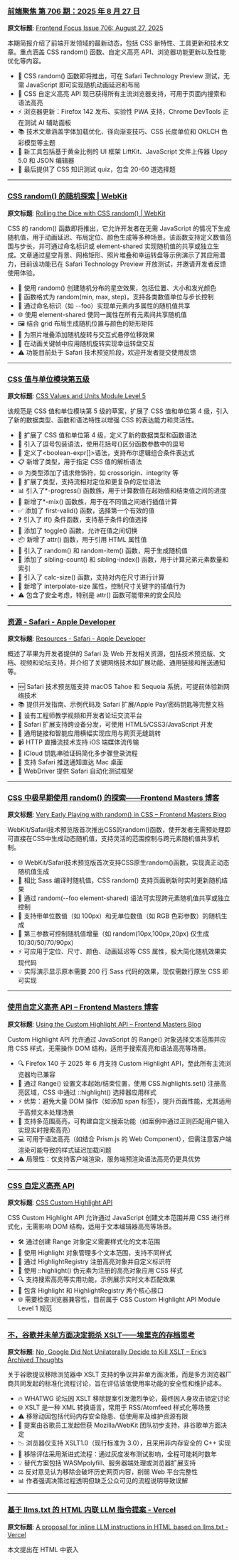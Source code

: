 ### [前端聚焦 第 706 期：2025 年 8 月 27 日](https://frontendfoc.us/issues/706)

**原文标题**: [Frontend Focus Issue 706: August 27, 2025](https://frontendfoc.us/issues/706)

本期简报介绍了前端开发领域的最新动态，包括 CSS 新特性、工具更新和技术文章。重点涵盖 CSS random() 函数、自定义高亮 API、浏览器功能更新以及性能优化等内容。

- 🎲 CSS random() 函数即将推出，可在 Safari Technology Preview 测试，无需 JavaScript 即可实现随机动画延迟和布局
- 🔦 CSS 自定义高亮 API 现已获得所有主流浏览器支持，可用于页面内搜索和语法高亮
- ⚡️ 浏览器更新：Firefox 142 发布、实验性 PWA 支持，Chrome DevTools 正在测试 AI 辅助面板
- 📚 技术文章涵盖字体加载优化、径向渐变技巧、CSS 长度单位和 OKLCH 色彩模型等主题
- 🧰 新工具包括基于黄金比例的 UI 框架 LiftKit、JavaScript 文件上传器 Uppy 5.0 和 JSON 编辑器
- 🤔 最后提供了 CSS 知识测试 quiz，包含 20-60 道选择题

---

### [CSS random() 的随机探索 | WebKit](https://webkit.org/blog/17285/rolling-the-dice-with-css-random/)

**原文标题**: [  Rolling the Dice with CSS random() | WebKit](https://webkit.org/blog/17285/rolling-the-dice-with-css-random/)

CSS 的 random() 函数即将推出，它允许开发者在无需 JavaScript 的情况下生成随机值，用于动画延迟、布局定位、颜色生成等多种场景。该函数支持定义数值范围与步长，并可通过命名标识或 element-shared 实现随机值的共享或独立生成。文章通过星空背景、网格矩形、照片堆叠和幸运转盘等示例演示了其应用潜力，目前该功能已在 Safari Technology Preview 开放测试，并邀请开发者反馈使用体验。

- 🌌 使用 random() 创建随机分布的星空效果，包括位置、大小和发光颜色
- 🎲 函数格式为 random(min, max, step)，支持各类数值单位与步长控制
- 🔗 通过命名标识（如 --foo）实现单元素内多属性的随机值共享
- 🌐 使用 element-shared 使同一属性在所有元素间共享随机值
- 🖼️ 结合 grid 布局生成随机位置与颜色的矩形矩阵
- 📸 为照片堆叠添加随机旋转与交互式悬停位移效果
- 🎯 在动画关键帧中应用随机旋转实现幸运转盘交互
- ⚠️ 功能目前处于 Safari 技术预览阶段，欢迎开发者提交使用反馈

---

### [CSS 值与单位模块第五级](https://www.w3.org/TR/css-values-5/#randomness)

**原文标题**: [CSS Values and Units Module Level 5](https://www.w3.org/TR/css-values-5/#randomness)

该规范是 CSS 值和单位模块第 5 级的草案，扩展了 CSS 值和单位第 4 级，引入了新的数据类型、函数和语法特性以增强 CSS 的表达能力和灵活性。

- 📝 扩展了 CSS 值和单位第 4 级，定义了新的数据类型和函数语法
- 🔧 引入了逗号包装语法，使用花括号{}区分函数参数中的逗号
- 🧩 定义了<boolean-expr[]>语法，支持布尔逻辑组合条件表达式
- 📋 新增了<syntax>类型，用于指定 CSS 值的解析语法
- 🌐 为<url>类型添加了请求修饰符，如 crossorigin、integrity 等
- 📍 扩展了<position>类型，支持流相对定位和更复杂的定位语法
- 📊 引入了*-progress() 函数族，用于计算数值在起始值和结束值之间的进度
- 🔀 新增了*-mix() 函数族，用于在不同值之间进行插值计算
- ✅ 添加了 first-valid() 函数，选择第一个有效的值
- ❓ 引入了 if() 条件函数，支持基于条件的值选择
- 🔁 添加了 toggle() 函数，允许在值之间切换
- 📦 新增了 attr() 函数，用于引用 HTML 属性值
- 🎲 引入了 random() 和 random-item() 函数，用于生成随机值
- 🔢 添加了 sibling-count() 和 sibling-index() 函数，用于计算兄弟元素数量和索引
- 📏 引入了 calc-size() 函数，支持对内在尺寸进行计算
- 🔄 新增了 interpolate-size 属性，控制尺寸关键字的插值行为
- ⚠️ 包含了安全考虑，特别是 attr() 函数可能带来的安全风险

---

### [资源 - Safari - Apple Developer](https://developer.apple.com/safari/resources/)

**原文标题**: [Resources - Safari - Apple Developer](https://developer.apple.com/safari/resources/)

概述了苹果为开发者提供的 Safari 及 Web 开发相关资源，包括技术预览版、文档、视频和论坛支持，并介绍了关键网络技术如扩展功能、通用链接和推送通知等。

- 🆕 Safari 技术预览版支持 macOS Tahoe 和 Sequoia 系统，可提前体验新网络技术
- 📚 提供开发指南、示例代码及 Safari 扩展/Apple Pay/密码钥匙等完整文档
- 🎥 设有工程师教学视频和开发者论坛交流平台
- 🔌 Safari 扩展支持跨设备分发，可使用 HTML5/CSS3/JavaScript 开发
- 🔗 通用链接和智能应用横幅实现应用与网页无缝跳转
- 📹 HTTP 直播流技术支持 iOS 端媒体流传输
- 🔐 iCloud 钥匙串验证码简化多步骤登录流程
- 🔔 支持 Safari 推送通知直达 Mac 桌面
- 🧪 WebDriver 提供 Safari 自动化测试框架

---

### [CSS 中极早期使用 random() 的探索——Frontend Masters 博客](https://frontendmasters.com/blog/very-early-playing-with-random-in-css/)

**原文标题**: [Very Early Playing with random() in CSS – Frontend Masters Blog](https://frontendmasters.com/blog/very-early-playing-with-random-in-css/)

WebKit/Safari技术预览版首次推出CSS的random()函数，使开发者无需预处理即可直接在CSS中生成动态随机值，支持灵活的范围控制与跨元素随机值共享机制。

- 🌐 WebKit/Safari技术预览版首次支持CSS原生random()函数，实现真正动态随机值生成
- 🔄 相比 Sass 编译时随机值，CSS random() 支持页面刷新时实时更新随机结果
- 🎯 通过 random(--foo element-shared) 语法可实现跨元素随机值共享或独立控制
- 🎨 支持带单位数值（如 100px）和无单位数值（如 RGB 色彩参数）的随机生成
- 📐 第三参数可控制随机值增量（如 random(10px,100px,20px) 仅生成 10/30/50/70/90px）
- ⚡ 可应用于定位、尺寸、颜色、动画延迟等 CSS 属性，极大简化随机效果实现代码
- 💡 实际演示显示原本需要 200 行 Sass 代码的效果，现仅需数行原生 CSS 即可实现

---

### [使用自定义高亮 API – Frontend Masters 博客](https://frontendmasters.com/blog/using-the-custom-highlight-api/)

**原文标题**: [Using the Custom Highlight API – Frontend Masters Blog](https://frontendmasters.com/blog/using-the-custom-highlight-api/)

Custom Highlight API 允许通过 JavaScript 的 Range() 对象选择文本范围并应用 CSS 样式，无需操作 DOM 结构，适用于搜索高亮和语法高亮等场景。

- 🔍 Firefox 140 于 2025 年 6 月支持 Custom Highlight API，至此所有主流浏览器均已兼容
- 📝 通过 Range() 设置文本起始/结束位置，使用 CSS.highlights.set() 注册高亮区域，CSS 中通过 ::highlight() 选择器应用样式
- ⚡ 优势：避免大量 DOM 操作（如添加 span 标签），提升页面性能，尤其适用于高频文本处理场景
- 🔎 支持多范围高亮，可构建自定义搜索功能（如案例中通过正则匹配用户输入实现实时搜索高亮）
- 💻 可用于语法高亮（如结合 Prism.js 的 Web Component），但需注意客户端渲染可能导致的样式延迟加载问题
- ⚠️ 局限性：仅支持客户端渲染，服务端预渲染语法高亮仍更具优势

---

### [CSS 自定义高亮 API](https://developer.mozilla.org/en-US/docs/Web/API/CSS_Custom_Highlight_API)

**原文标题**: [CSS Custom Highlight API](https://developer.mozilla.org/en-US/docs/Web/API/CSS_Custom_Highlight_API)

CSS Custom Highlight API 允许通过 JavaScript 创建文本范围并用 CSS 进行样式化，无需影响 DOM 结构，适用于文本编辑器高亮等场景。

- 🛠️ 通过创建 Range 对象定义需要样式化的文本范围
- 🌈 使用 Highlight 对象管理多个文本范围，支持不同样式
- 📝 通过 HighlightRegistry 注册高亮对象并自定义标识符
- 🎨 使用 ::highlight() 伪元素为注册的高亮对象应用 CSS 样式
- 🔍 支持搜索高亮等实用功能，示例展示实时文本匹配效果
- 📱 包含 Highlight 和 HighlightRegistry 两个核心接口
- 🌐 需要检查浏览器兼容性，目前属于 CSS Custom Highlight API Module Level 1 规范

---

### [不，谷歌并未单方面决定扼杀 XSLT——埃里克的存档思考](https://meyerweb.com/eric/thoughts/2025/08/22/no-google-did-not-unilaterally-decide-to-kill-xslt/)

**原文标题**: [No, Google Did Not Unilaterally Decide to Kill XSLT  –  Eric’s Archived Thoughts](https://meyerweb.com/eric/thoughts/2025/08/22/no-google-did-not-unilaterally-decide-to-kill-xslt/)

关于谷歌提议移除浏览器中 XSLT 支持的争议并非单方面决策，而是多方浏览器厂商共同发起的标准化流程讨论，旨在评估该低使用率功能的安全性和维护成本。

- 🔥 WHATWG 论坛因 XSLT 移除提案引发激烈争论，最终因人身攻击锁定讨论
- 🌐 XSLT 是一种 XML 转换语言，常用于 RSS/Atomfeed 样式化等场景
- ⚠️ 移除动因包括代码内存安全隐患、低使用率及维护资源有限
- 🤝 提案由谷歌员工发起但获 Mozilla/WebKit 团队初步支持，非谷歌单方面决定
- 📉 浏览器仅支持 XSLT1.0（现行标准为 3.0），且采用非内存安全的 C++ 实现
- 🔬 移除评估采用渐进式流程：通过灰度发布测试影响，全程可能耗时数年
- 💡 替代方案包括 WASMpolyfill、服务器端处理或浏览器扩展支持
- ⚖️ 反对意见认为移除会破坏历史网页内容，削弱 Web 平台完整性
- 📊 作者强调决策过程透明但缺乏公众可见的流程说明导致误解

---

### [基于 llms.txt 的 HTML 内联 LLM 指令提案 - Vercel](https://vercel.com/blog/a-proposal-for-inline-llm-instructions-in-html)

**原文标题**: [A proposal for inline LLM instructions in HTML based on llms.txt - Vercel](https://vercel.com/blog/a-proposal-for-inline-llm-instructions-in-html)

本文提出在 HTML 中嵌入<script type="text/llms.txt">标签的方案，为 AI 代理提供即时操作指引，特别针对需要身份验证的受保护页面访问场景。

- 🚀 通过 HTML 内嵌指令解决 AI 代理访问受限页面的引导问题，无需依赖外部文档
- 🔧 采用<script type="text/llms.txt">格式，浏览器会忽略但 LLM 能识别其中的指令内容
- 🛡️ Vercel 已在 401 错误页面实际应用，指导代理使用认证绕过令牌或 MCP 服务器功能
- 🌐 基于 llms.txt 标准，与现有网络发布规范保持兼容
- ⚡ 无需 LLM 提供商特别支持，即插即用，具有即时发现特性
- 📋 指令包含具体操作步骤、MCP 服务器调用方法和相关文档链接
- 🔍 适用于多种场景：页面访问权限获取、错误调查指引、MCP 服务发现等

---

### [获取失败](https://frontendfoc.us/link/173421/web)

**原文标题**: [Failed to retrieve](https://frontendfoc.us/link/173421/web)

无法总结：获取内容失败，状态码 403。

---

### [Firefox 142 开发者版本](https://developer.mozilla.org/en-US/docs/Mozilla/Firefox/Releases/142)

**原文标题**: [Firefox 142 for developers](https://developer.mozilla.org/en-US/docs/Mozilla/Firefox/Releases/142)

Firefox 142 版本于 2025 年 8 月 19 日发布，主要针对开发者进行了多项功能更新、API 支持改进和实验性特性引入，涵盖 Web 开发、扩展开发和 WebDriver 兼容性等方面。

- 🌐 HTML 移除了`<object>`元素的废弃`codebase`属性，需改用`data`属性
- 🎨 CSS 调整`@scope`内`&`选择器的特异性规则，使其与 CSS 嵌套保持一致
- 🔗 全面支持 URL Pattern API，提供标准化 URL 匹配和解析功能
- 📁 文件与目录条目 API 现支持`webkitdirectory`属性和`File.webkitRelativePath`，允许处理目录上传
- 👆 DOM 新增`Selection.getComposedRanges()`方法，支持跨影子 DOM 获取文本选择范围
- ⏯️ 新增`Animation.overallProgress`属性，用于追踪动画进度
- 🚀 支持优先级任务调度 API（Scheduler 等接口），提供标准化任务优先级管理
- 📊 WebRTC 新增多项 RTC 统计属性，如往返时间测量和流状态指标
- 🤖 WebDriver 移除 FTP 代理支持，并更新 Cookie 过期时间限制为 400 天
- 🛠️ 扩展开发中加强 Cookie 验证，并新增用户设置变更监听事件
- 🧪 实验性功能包括 CSS 锚点尺寸定位、标题伪类选择器、视图过渡命名自动匹配等
- 🔒 新增完整性策略 HTTP 头支持，用于脚本和样式表的资源完整性验证

---

### [AI 辅助网络功能 | Chrome DevTools | Chrome 开发者指南](https://developer.chrome.com/docs/devtools/ai-assistance/network)

**原文标题**: [AI assistance for network  |  Chrome DevTools  |  Chrome for Developers](https://developer.chrome.com/docs/devtools/ai-assistance/network)

Chrome DevTools 中的 AI 辅助功能（网络面板）是一项实验性功能，通过分析网络请求数据（URL、头部、时间轴等）帮助开发者理解网站请求行为，支持会话历史保存与多入口调用。

- 🚀 需在 Chrome Canary 132+ 版本使用，开启前请查阅已知问题与数据使用政策
- 🖱️ 可通过右键网络请求选择"Ask AI"、命令菜单输入"AI"或更多工具菜单开启面板
- 🔍 自动关联当前选中的网络请求上下文，点击其他请求可切换分析对象
- 📝 提供示例提示词快捷输入，支持自定义提问并保留完整会话历史记录
- ⚠️ 敏感头部信息会自动脱敏，可通过展开按钮查看 AI 使用的原始数据
- 💬 支持对答案进行点赞/踩反馈，可举报不当内容以帮助改进实验功能
- 💾 会话历史跨页面重载保留，可通过顶部控件新建/续聊/删除对话记录

---

### [你加载字体的方式错了（而且正在拖垮你的性能）- 乔诺·奥尔德森](https://www.jonoalderson.com/conjecture/youre-loading-fonts-wrong/)

**原文标题**: [You’re loading fonts wrong (and it’s crippling your performance) - Jono Alderson](https://www.jonoalderson.com/conjecture/youre-loading-fonts-wrong/)

网页字体加载普遍存在性能问题，需从历史、技术、策略多维度优化。字体应视为核心基础设施而非装饰，直接影响渲染性能、布局稳定性和用户体验。

- 📜 历史遗留问题：从早期「网络安全字体」到@font-face 兼容性混乱，再到 Google Fonts 的滥用，形成「字体即装饰」的错误认知
- ⚙️ 技术基础认知：WOFF2 为现代标准格式，字体加载涉及注册、匹配、字形覆盖等多阶段渲染管线，默认合成样式会破坏设计一致性
- 📉 性能核心影响：字体文件体积过大（单样式可达 800KB）和布局偏移（CLS）是主要性能杀手，尤其 fallback 字体度量值不匹配时
- 🎛️ 现代 CSS 解决方案：font-display 控制加载行为，size-adjust/ascent-override 等度量覆盖描述符消除布局偏移，unicode-range 实现按需加载
- 🌐 全球化考量：非拉丁文字（阿拉伯文/中文等）需要保留完整字形表，RTL 语言需要特殊处理，emoji 应使用系统原生字体
- ⚡ 加载策略优化：自托管 WOFF2 格式，关键字体预加载，非关键字体延迟加载，避免@import 和第三方 CDN（隐私和性能问题）
- 🔧 工具化实践：使用 Glyphhanger 等工具分析实际用到的字形，用 pyftsubset 生成子集，用 Font Style Matcher 调整 fallback 匹配
- 🚫 摒弃过时方案：停止使用图标字体（改用 SVG），避免多格式冗余（仅需 WOFF2），不再依赖 Google Fonts 等第三方 CDN
- 📱 响应式设计：可变字体可提供更精细的控制，但需评估文件体积权衡，非必需时多个静态字体可能更高效
- 🔍 测试与监控：必须在慢速网络和冷缓存环境下测试字体加载行为，监控 CLS 等核心 Web 指标

---

### [痴迷于平滑径向渐变圆盘边缘——前端大师博客](https://frontendmasters.com/blog/obsessing-over-smooth-radial-gradient-disc-edges/)

**原文标题**: [Obsessing Over Smooth radial-gradient() Disc Edges – Frontend Masters Blog](https://frontendmasters.com/blog/obsessing-over-smooth-radial-gradient-disc-edges/)

本文探讨了使用 CSS radial-gradient() 创建平滑边缘圆形时遇到的锯齿问题，并提出了基于分辨率媒体查询和 JavaScript 的动态解决方案。

- 🎯 使用 radial-gradient() 创建圆形时边缘会出现锯齿问题，而伪元素方法则能保持平滑
- 🔍 常见的 1% 色标距离解决方案在大圆中会产生模糊边缘，小圆中仍存在锯齿
- 📏 作者原本采用 1px 距离的"防弹"方案，但在高 DPI 显示或缩放时仍会失效
- 📱 发现 CSS 分辨率媒体查询功能，可根据设备像素密度或缩放级别调整样式
- 🔧 使用 Sass 循环为不同缩放级别生成媒体查询，确保在各种情况下边缘平滑
- 🌐 针对不同浏览器（Chromium 和 Firefox）的缩放级别差异，优化了媒体查询策略
- ⚡ 提供了更灵活的 JavaScript 解决方案，通过 devicePixelRatio 动态调整参数
- 💡 指出在某些情况下（如形状遮罩回退）平滑边缘至关重要，而在其他场景（如渐变背景）可接受模糊效果

---

### [设计内置 AI Web API | 多梅尼克·德尼科拉](https://domenic.me/builtin-ai-api-design/)

**原文标题**: [Designing the Built-in AI Web APIs | Domenic Denicola](https://domenic.me/builtin-ai-api-design/)

概述了 Chrome 内置 AI 团队设计 Web API 的过程，重点探讨了提示 API 的设计挑战、客户端与服务器 API 的差异，以及互操作性和未来兼容性的考量。

- 🤖 设计目标是将 AI 模型引入浏览器，并推动成为 Web 标准库的一部分
- ⚡ 面临快速发展的 AI 领域与传统 Web API 设计流程的冲突
- 📝 提示 API 采用消息数组格式（系统/用户/助理角色），支持多模态输入输出
- 🎯 客户端 API 直接使用 JavaScript 类型，支持异步工具函数调用
- 💾 采用有状态的 LanguageModelSession 设计，优化资源管理和上下文窗口
- 🌐 强调跨浏览器和跨模型实现的互操作性要求
- 🔮 通过预配置选项和可用性检查机制实现未来兼容性
- ⚙️ 正在讨论超参数定制、设备约束和提示注入防护等开放问题
- ⏱️ 面临 Web 标准发展速度与 AI 技术快速演进之间的时间差挑战

---

### [内置 AI API | Chrome AI 功能 | Chrome 开发者](https://developer.chrome.com/docs/ai/built-in-apis)

**原文标题**: [Built-in AI APIs  |  AI on Chrome  |  Chrome for Developers](https://developer.chrome.com/docs/ai/built-in-apis)

Chrome 浏览器内置了多种 AI API，涵盖翻译、语言检测、摘要生成、写作辅助等功能，部分 API 已稳定可用，其他处于实验或预览阶段，开发者可通过不同渠道参与测试和使用。

- 🌐 翻译 API（Chrome 138 稳定版）：支持动态内容实时翻译，适用于多语言社交网络或客服场景
- 🔤 语言检测 API（Chrome 138 稳定版）：自动识别文本语言，为翻译流程提供前置支持
- 📝 摘要 API（Chrome 138 稳定版）：可生成会议记录、产品评论、长篇文章的浓缩内容
- ✍️ 写作/重写 API（Origin Trial 阶段）：帮助创建符合特定风格的新内容或修改现有文本
- 💬 提示 API（扩展程序专用）：允许通过自然语言与 Gemini Nano 模型交互
- ✅ 校对 API（早期预览阶段）：为浏览器内编辑的文档提供实时语法检查功能
- 🧪 多阶段开发模式：提供稳定版、Origin Trial 和早期预览计划三种参与方式，开发者可按需选择

---

### [理解 CSS 长度单位](https://blog.scottlogic.com/2025/08/22/css-length-units.html)

**原文标题**: [Making Sense of CSS Length Units](https://blog.scottlogic.com/2025/08/22/css-length-units.html)

CSS 长度单位是网页设计中控制元素尺寸的关键工具，分为绝对单位（如 px）和相对单位（如 em、rem、vw 等）。合理选择单位能提升布局的灵活性与响应式效果。

- 📏 绝对单位（如 px）固定不变，适合精确控制元素尺寸
- 🔗 相对单位（如 em、rem）基于父元素或根元素字体大小，增强可伸缩性
- 🌐 视口单位（vw/vh）依据屏幕尺寸自适应，优化响应式设计
- ⚖️ 单位组合使用可实现更精细的布局控制
- 🎯 推荐优先使用 rem 和 vw 单位兼顾可访问性与跨设备兼容性

---

### [优化 PWA 以适应不同显示模式——Smashing Magazine](https://www.smashingmagazine.com/2025/08/optimizing-pwas-different-display-modes/)

**原文标题**: [Optimizing PWAs For Different Display Modes — Smashing Magazine](https://www.smashingmagazine.com/2025/08/optimizing-pwas-different-display-modes/)

渐进式 Web 应用（PWA）通过不同显示模式优化用户体验，需针对独立应用环境调整设计功能和内容交互方式。

- 📱 PWA 显示模式包括全屏、独立应用、最小化 UI 和浏览器模式，影响浏览器控件的可见性
- 🎨 使用 display-mode 媒体查询和 JavaScript 检测当前模式，针对性调整 CSS 样式和功能逻辑
- 🚫 应隐藏已安装 PWA 用户不需要的安装提示和营销内容，提供应用内替代功能
- 🔧 通过 manifest 文件的 scope 和 start_url 属性控制 PWA 作用范围和启动页面
- 🌐 不同浏览器对 PWA 支持程度不同，需进行多平台测试确保兼容性

---

### [什么是 OKLCH 颜色？](https://jakub.kr/components/oklch-colors)

**原文标题**: [What are OKLCH colors?](https://jakub.kr/components/oklch-colors)

OKLCH 是一种新型色彩模型，专为感知均匀性设计，能更准确地反映人类视觉感知，简化色彩处理流程。

- 🎨 OKLCH 基于 OKLab 色彩空间，采用亮度、色度和色调三值结构，确保色彩变化符合视觉一致性
- 🔄 相比 HSL 等传统模型，OKLCH 能创建感知统一的调色板，仅调整色调即可保持色彩亮度和饱和度一致
- 🌈 在渐变处理中，OKLCH 通过亮度/色度/色调插值避免 sRGB 渐变常见的灰暗过渡和不均匀问题
- 📱 支持 Display-P3 广色域，可呈现 sRGB 无法覆盖的鲜艳色彩，浏览器会自动处理色域映射
- ⚠️ 需要注意超高色度值可能超出物理设备显示范围，实际使用时需计算各色调的最大有效色度值
- 🌐 所有现代浏览器均支持 OKLCH 语法，可通过@supports 实现向后兼容的降级方案
- 🛠️ 开发者可使用 oklch.fyi 工具快速生成 OKLCH 调色板并进行色彩转换

---

### [渐变风格的诞生 · 2025 年 8 月 27 日](https://nerdy.dev/the-making-of-gradient.style)

**原文标题**: [The Making of gradient.style · August 27, 2025](https://nerdy.dev/the-making-of-gradient.style)

本文概述了 2023 年开发符合 CSS 规范的渐变生成器 gradient.style 的设计过程与核心功能。  
- 🎨 支持 CSS5 HDR 色彩空间的渐变工具，可可视化简写语法效果  
- 📐 创新采用双位置语法控制色标分布，支持过渡提示参数调节  
- 🖌️ 包含线性/径向/锥形渐变线条的交互式设计草图与实现测试  
- 🎛️ 界面包含图层列表、渐变画布预览、色标控制面板及 CSS 代码输出  
- 🔮 未来计划增加多层渐变和背景图像尺寸调整功能  
- 💬 社区讨论涉及色彩空间分级（sRGB/P3/HDR）的技术定义辨析

---

### [CSS 高清渐变](https://gradient.style)

**原文标题**: [CSS HD Gradients](https://gradient.style)

本文介绍了 CSS 渐变工具的功能和选项，重点支持多种色彩空间和渐变类型。

- 🎨 支持多种色彩空间：包括 oklab、lch、oklch、hsl、hwb、lab 等现代色彩格式
- 🌈 提供三种渐变类型：线性渐变 (linear)、径向渐变 (radial) 和锥形渐变 (conic)
- 📋 包含实用功能：CSS 代码生成、复制、导入导出渐变、明暗模式切换
- 🎯 支持方向控制：八个基本方向 (to right/to left 等) 和角度精确控制 (°)
- 💡 示例代码展示：使用 oklab 色彩空间创建 HDR 渐变效果
- 🔧 辅助工具：随机颜色生成、重置、帮助反馈和学习资源

---

### [interpolate-size 属性是渐进增强的一个绝佳范例——Piccalilli](https://piccalil.li/blog/the-interpolate-size-property-is-a-great-example-of-progressive-enhancement/)

**原文标题**: [
  The interpolate-size property is a great example of progressive enhancement - Piccalilli
](https://piccalil.li/blog/the-interpolate-size-property-is-a-great-example-of-progressive-enhancement/)

interpolate-size 属性作为渐进增强的示例，展示了如何优雅处理 CSS 动画到 auto 高度的过渡效果，目前仅 Chromium 浏览器支持，但通过合理设计可确保所有浏览器获得可用的基础体验。

- 🌐 interpolate-size 属性允许 CSS 动画过渡到 auto 高度或宽度等内在尺寸关键词
- ⏳ 该特性已需求近 18 年，但目前仍仅 Chromium 浏览器支持
- 🛡️ 通过@supports 规则可实现渐进增强，不支持此特性的浏览器会自动忽略相关代码
- 📐 使用 lh 单位和自定义属性计算高度，结合 padding 实现平滑过渡效果
- 🔧 代码设计考虑了多 details 元素的折叠面板场景，支持分组行为
- 🎯 老版本浏览器虽无动画效果，但仍能获得基本可用的体验且不会破坏布局
- 💡 体现了 CSS 渐进增强的强大能力，无需额外加载 polyfill 资源

---

### [停止使用 CSS 预处理器的 4 个理由 — 安瑟姆·汉尼曼](https://helloanselm.com/writings/4-reasons-to-stop-using-css-preprocessors)

**原文标题**: [4 Reasons to stop using CSS Preprocessors — Anselm Hannemann](https://helloanselm.com/writings/4-reasons-to-stop-using-css-preprocessors)

现在可以停止使用 CSS 预处理器，因为原生 CSS 已具备许多过去需依赖预处理器的功能。
- 🚀 许多开发者已转向 CSS-in-JavaScript 方案，实际编写的不再是传统 CSS
- ✅ CSS 原生支持嵌套语法，无需预处理器实现
- 🎯 随着 CSS 层叠层和原生嵌套等新特性出现，BEM 等命名规范逐渐过时
- 🌐 现代浏览器兼容性大幅提升，可直接使用 CSS 特性并优雅降级
- 🔧 作者建议仅保留 PostCSS 进行文件优化和兼容性处理
- 📦 使用 Tailwind 等框架但缺乏 CSS 基础知识的开发者面临使用困境
- 😲 部分 MUI 框架使用者甚至不了解 CSS 基础特性

---

### [GitHub - Chainlift/liftkit: 从设计到生产的组件库](https://github.com/Chainlift/liftkit)

**原文标题**: [GitHub - Chainlift/liftkit: Components from design to production](https://github.com/Chainlift/liftkit)

LiftKit 是一个基于黄金比例的 UI 框架，提供光学间距校正和动态色彩等高级设计功能，由 Material 3 驱动。

- 🎢 核心框架：基于黄金比例公式和变量，支持高级视觉设计功能
- 📦 组件生态：包含实际 UI 组件（需单独安装），构建时自动移除未使用的 CSS
- ⚡ 快速开始：支持通过模板克隆或现有 Next.js 项目集成（需 Node.js/npm 环境）
- 🎨 设计资源：提供 Figma 模板（当前存在按钮变体控制问题）和 Webflow 模板
- 📜 开源协议：采用 Apache-2.0 许可证，GitHub 获 1.7k 星标
- 🌐 技术栈：主要使用 CSS(50.4%) 和 TypeScript(46.4%) 开发
- ⚠️ 已知问题：按钮变体控制不足，Figma 模板需完善（欢迎贡献者参与改进）

---

### [LiftKit：Chainlift.io 为完美主义者打造的 UI 框架](https://www.chainlift.io/liftkit)

**原文标题**: [LiftKit: The UI Framework for Perfectionists by Chainlift.io](https://www.chainlift.io/liftkit)

LiftKit 是一个开源的 UI 框架，专注于通过黄金比例和光学校正技术解决界面设计中的对称性问题，提供高度可定制的组件和实用工具类，帮助开发者快速构建视觉精致的应用程序。

- 🎨 采用黄金比例和亚像素精度技术，确保所有元素呈现完美比例
- ⚙️ 提供模块化控制面板，支持实时预览颜色、排版和材质等全局样式调整
- 🧩 包含光学校正属性（如 opticalCorrection），智能调整组件内边距和留白
- 📚 提供详细文档、视频教程和实用工具类快速参考
- 🌈 支持动态色彩系统和组件级独立配置，满足深度定制需求
- 🚀 支持多种集成方式（新建项目/现有项目），特别优化 Next.js 框架
- 💡 通过专业设计细节提升产品视觉质感，使 MVP 版本呈现完整产品级效果

---

### [M2M 代币公测版](https://clerk.com/changelog/2025-08-15-m2m-beta?utm_source=cooper-press&utm_medium=newsletter&utm_campaign=m2m-tokens&utm_content=08-27-25&dub_id=HrknuDZPIZxBqhTY)

**原文标题**: [M2M Tokens Public Beta](https://clerk.com/changelog/2025-08-15-m2m-beta?utm_source=cooper-press&utm_medium=newsletter&utm_campaign=m2m-tokens&utm_content=08-27-25&dub_id=HrknuDZPIZxBqhTY)

M2M 令牌现已进入公开测试阶段，专为后端服务间安全通信设计，支持自定义声明与即时撤销功能，测试期间可免费使用。

- 🔐 专为后端基础设施中机器间请求认证设计，适用于微服务/分布式系统
- ⚙️ 支持通过仪表板/API/SDK 创建机器并配置通信权限
- 🎨 可定制声明内容、过期时间并支持即时令牌撤销
- 💻 提供简洁 SDK 实现令牌创建（$0.001/次）与验证（$0.0001/次）
- 🆓 测试期间完全免费，正式版将采用按量计费模式
- 📊 即将在仪表板提供使用统计、监控和速率限制功能
- 🔮 测试结束前将新增 JWT 令牌支持（仅收取创建费用）
- 📚 提供详细指南、示例代码库和仪表板帮助快速入门

---

### [Uppy](https://uppy.io/)

**原文标题**: [Uppy](https://uppy.io/)

Uppy 是一个功能强大、响应式且可扩展的文件上传仪表板，支持从远程源添加文件、编辑图像、生成缩略图等多种操作。

- 🌐 支持从 Google Drive 等远程源获取文件，通过 Companion 服务器处理认证和下载
- 🖼️ 内置图像编辑器和摄像头拍摄功能，可直接在仪表板中处理媒体文件
- ⚡ 采用 Tus 协议实现可恢复的大文件上传，避免网络中断导致上传失败
- 🔌 提供 React、Vue、Svelte 和 Angular 等主流框架的集成支持
- 🌍 具备多语言支持和无障碍访问设计，注重国际化体验
- 🛡️ 通过 Golden Retriever 插件实现浏览器崩溃后的文件恢复功能
- 🐙 开源项目，积极采纳社区反馈并持续改进
- 🔄 可与 Transloadit 文件编码处理后端完美配合工作

---

### [GitHub - transloadit/uppy: 下一代开源网页浏览器文件上传工具](https://github.com/transloadit/uppy)

**原文标题**: [GitHub - transloadit/uppy: The next open source file uploader for web browsers](https://github.com/transloadit/uppy)

Uppy 是一款开源、模块化的网页浏览器文件上传工具，支持多来源文件获取、可恢复上传及丰富的自定义选项。

- 🐶 专为网页浏览器设计的开源文件上传工具，支持拖放、远程 URL 及云服务（如 Google Drive、Dropbox）获取文件
- ⚡ 采用轻量级模块化架构，支持通过 Tus 协议实现可恢复上传，避免网络中断导致上传失败
- 🛠️ 提供丰富的插件生态，包括图像编辑、元数据预览、摄像头拍摄及多语言支持
- 📦 可无缝集成 React、Vue、Svelte 等前端框架，支持无头组件和高度自定义 UI
- 🌍 完全免费（MIT 许可证），由 Transloadit 团队维护，注重可访问性和用户体验

---

### [GitHub - json-editor/json-editor: 基于 JSON 模式的编辑器](https://github.com/json-editor/json-editor)

**原文标题**: [GitHub - json-editor/json-editor: JSON Schema Based Editor](https://github.com/json-editor/json-editor)

这是一个基于 JSON Schema 的开源编辑器项目，能够根据 JSON Schema 动态生成 HTML 表单，支持多种 CSS 框架和扩展功能。

- 🚀 项目拥有 4.8k 星标和 699 个分支，采用 MIT 开源协议
- 🎯 完全支持 JSON Schema 3 和 4 版本，可集成 Bootstrap、Tailwind 等 CSS 框架
- 🌐 提供在线演示和交互式游乐场，支持通过 CDN 或 npm 安装
- 🛠️ 支持多种第三方编辑器扩展（如 Ace 编辑器、Markdown 编辑器等）
- 📋 提供丰富的配置选项，包括主题设置、图标库、验证规则等
- 🔧 支持动态依赖、条件渲染、自定义模板和国际化功能
- 📦 包含数组表格显示、对象网格布局、分类标签等高级功能
- 🌍 支持多语言定制，开发者可以创建自定义编辑器和验证规则

---

### [JSON 编辑器交互式示例](https://json-editor.github.io/json-editor/)

**原文标题**: [JSON Editor Interactive Example](https://json-editor.github.io/json-editor/)

这是一个 JSON Schema 编辑器功能说明文档的概述总结

- 🎛️ 提供 JSON Schema 编辑器生成和配置功能
- 🔗 支持直接链接访问和 GitHub 集成
- 📝 可实时编辑 JSON 数据并更新表单
- ✅ 包含表单验证功能，实时显示错误信息
- ⚙️ 提供丰富的配置选项和主题样式选择
- 🎨 支持多种图标库和布局方式
- 📋 集成多种外部编辑器库和工具
- 🔄 可动态更新 Schema 配置并查看效果

---

### [GitHub - subframe7536/maple-font: Maple Mono：开源圆角等宽字体，带连字和 Nerd-Font 图标，适用于 IDE 和终端，提供细粒度自定义选项。中英文宽度完美 2:1。](https://github.com/subframe7536/maple-font)

**原文标题**: [GitHub - subframe7536/maple-font: Maple Mono: Open source monospace font with round corner, ligatures and Nerd-Font icons for IDE and terminal, fine-grained customization options. 带连字和控制台图标的圆角等宽字体，中英文宽度完美 2:1，细粒度的自定义选项](https://github.com/subframe7536/maple-font)

Maple Mono 是一款开源的圆角等宽字体，专为编程和终端设计，支持连字、Nerd-Font 图标及细粒度自定义选项，提供多语言版本和多种格式下载。

- 🌐 开源圆角等宽字体，支持连字和终端图标，中英文宽度完美 2:1 对齐
- 🎛️ 提供可变字重、斜体智能连字和自定义功能选项，可禁用或启用特定特性
- 🖥️ 支持简体中文、繁体中文和日文字符集，基于 Resource Han Rounded 优化显示
- 📦 支持多种包管理器安装（Scoop、Homebrew、Arch Linux、Nixpkgs）及 CDN 分发
- 🔧 支持本地和在线自定义构建，可通过配置文件或命令行调整字体特性和格式
- 🌍 提供在线预览和 Playground 实时调试，支持 GitHub Actions 和 Docker 构建
- 📜 采用 SIL Open Font License 1.1 许可证，完全免费开源

---

### [Maple Mono：开源等宽字体](https://font.subf.dev/en/)

**原文标题**: [Maple Mono: Open source monospace font](https://font.subf.dev/en/)

Maple Mono 是一款专为程序员设计的开源等宽字体，融合优雅设计与实用功能，旨在提升编码体验与生产力。

- 🎨 圆角字形与流畅设计，提供全新字形和斜体连笔风格
- ⚙️ 支持精细配置，可自定义或冻结 OpenType 功能
- 🌐 内置 Nerd-Font 图标并完整支持中文字符（2:1 等宽比例）
- 🔤 提供可变字重支持，满足不同粗细需求
- ✨ 智能连字功能，支持标签美化与特殊符号连接
- 🔄 提供 Maple Mono Normal 预设版本，兼容 JetBrains Mono 风格
- 📱 适用于多种编程语言和现代终端环境
- 💬 获得开发者社区积极反馈，特别好评斜体设计与图标支持

---

### [CSS-问题](https://css-questions.com/)

**原文标题**: [CSS-Questions](https://css-questions.com/)

文章概述了人工智能在医疗领域的应用现状与未来潜力，重点分析了其对诊断效率、个性化治疗及医疗资源分配的变革性影响。

- 🤖 人工智能通过深度学习提升医学影像诊断准确率，如 CT 扫描和 MRI 分析
- ⚕️ 基于患者数据的个性化治疗方案开发，显著提高慢性病管理效果
- 🌐 远程医疗与 AI 结合，缓解偏远地区医疗资源不均问题
- 🔬 药物研发周期缩短，AI 算法加速新药靶点发现与临床试验设计
- 📊 医疗大数据分析助力流行病预测和公共卫生决策优化
- ⚠️ 面临数据隐私、算法透明度和监管框架等伦理挑战

---

### [非 HTML 内容](https://frontendfoc.us/open/706/*%7CUID%7C*?ipx=t)

**原文标题**: [Non-HTML content](https://frontendfoc.us/open/706/*%7CUID%7C*?ipx=t)

无法总结：非 HTML 内容。

---

